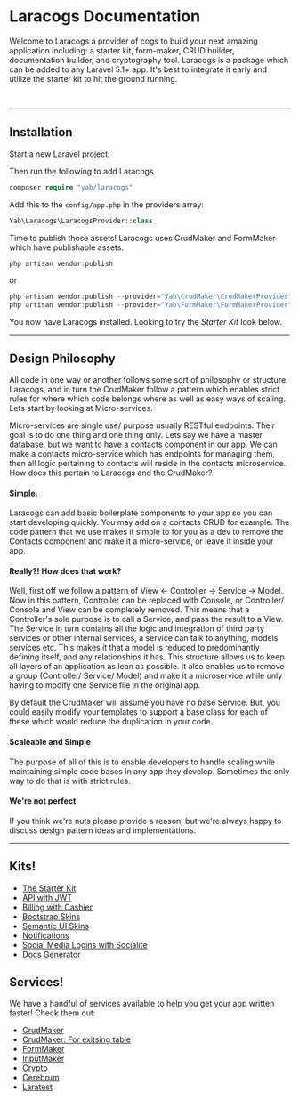 # Laracogs Documentation

<div class="logo">
    <span class="icon"></span>
</div>

Welcome to Laracogs a provider of cogs to build your next amazing application including: a starter kit, form-maker, CRUD builder, documentation builder, and cryptography tool.
Laracogs is a package which can be added to any Laravel 5.1+ app. It's best to integrate it early and utilize the starter kit to hit the ground running.

<img class="thumbnail img-33" alt="" src="./img/screens/starter/1.jpg" />
<img class="thumbnail img-33" alt="" src="./img/screens/billing/1.jpg" />
<img class="thumbnail img-33" alt="" src="./img/screens/notification/1.jpg" />

----

## Installation

Start a new Laravel project:

Then run the following to add Laracogs
```php
composer require "yab/laracogs"
```

Add this to the `config/app.php` in the providers array:
```php
Yab\Laracogs\LaracogsProvider::class
```

Time to publish those assets! Laracogs uses CrudMaker and FormMaker which have publishable assets.
```php
php artisan vendor:publish
```
or
```php
php artisan vendor:publish --provider="Yab\CrudMaker\CrudMakerProvider"
php artisan vendor:publish --provider="Yab\FormMaker\FormMakerProvider"
```


You now have Laracogs installed. Looking to try the *Starter Kit* look below.

----

## Design Philosophy

All code in one way or another follows some sort of philosophy or structure. Laracogs, and in turn the CrudMaker follow a pattern which enables strict rules for where which code belongs where as well as easy ways of scaling.
Lets start by looking at Micro-services.

Micro-services are single use/ purpose usually RESTful endpoints. Their goal is to do one thing and one thing only. Lets say we have a master database, but we want to have a contacts component in our app. We can make a contacts micro-service which has endpoints for managing them, then all logic pertaining to contacts will reside in the contacts microservice. How does this pertain to Laracogs and the CrudMaker?

#### Simple.

Laracogs can add basic boilerplate components to your app so you can start developing quickly. You may add on a contacts CRUD for example. The code pattern that we use makes it simple to for you as a dev to remove the Contacts component and make it a micro-service, or leave it inside your app.

#### Really?! How does that work?

Well, first off we follow a pattern of View <- Controller -> Service -> Model. Now in this pattern, Controller can be replaced with Console, or Controller/ Console and View can be completely removed. This means that a Controller's sole purpose is to call a Service, and pass the result to a View. The Service in turn contains all the logic and integration of third party services or other internal services, a service can talk to anything, models services etc. This makes it that a model is reduced to predominantly defining itself, and any relationships it has. This structure allows us to keep all layers of an application as lean as possible. It also enables us to remove a group (Controller/ Service/ Model) and make it a microservice while only having to modify one Service file in the original app.

By default the CrudMaker will assume you have no base Service. But, you could easily modify your templates to support a base class for each of these which would reduce the duplication in your code.

#### Scaleable and Simple

The purpose of all of this is to enable developers to handle scaling while maintaining simple code bases in any app they develop. Sometimes the only way to do that is with strict rules.

#### We're not perfect

If you think we're nuts please provide a reason, but we're always happy to discuss design pattern ideas and implementations.

----

## Kits!

* [The Starter Kit](kits/starter.md)
* [API with JWT](kits/api.md)
* [Billing with Cashier](kits/billing.md)
* [Bootstrap Skins](kits/bootstrap.md)
* [Semantic UI Skins](kits/semantic.md)
* [Notifications](kits/notifications.md)
* [Social Media Logins with Socialite](kits/socialite.md)
* [Docs Generator](kits/docs.md)

## Services!

We have a handful of services available to help you get your app written faster! Check them out:

* [CrudMaker](services/crud.md)
* [CrudMaker: For exitsing table](services/table-crud.md)
* [FormMaker](services/form_maker.md)
* [InputMaker](services/input_maker.md)
* [Crypto](services/crypto.md)
* [Cerebrum](services/cerebrum.md)
* [Laratest](services/laratest.md)
